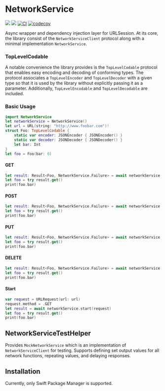 # NetworkService
[![](https://img.shields.io/endpoint?url=https%3A%2F%2Fswiftpackageindex.com%2Fapi%2Fpackages%2FMFB-Technologies-Inc%2FNetworkService%2Fbadge%3Ftype%3Dswift-versions)](https://swiftpackageindex.com/MFB-Technologies-Inc/NetworkService)
[![](https://img.shields.io/endpoint?url=https%3A%2F%2Fswiftpackageindex.com%2Fapi%2Fpackages%2FMFB-Technologies-Inc%2FNetworkService%2Fbadge%3Ftype%3Dplatforms)](https://swiftpackageindex.com/MFB-Technologies-Inc/NetworkService)
[![CI](https://github.com/MFB-Technologies-Inc/NetworkService/actions/workflows/ci.yml/badge.svg)](https://github.com/MFB-Technologies-Inc/NetworkService/actions/workflows/ci.yml)
[![codecov](https://codecov.io/gh/MFB-Technologies-Inc/NetworkService/branch/main/graph/badge.svg?token=3LpLfgAhq3)](https://codecov.io/gh/MFB-Technologies-Inc/NetworkService)

Async wrapper and dependency injection layer for URLSession. At its core, the library consist of the `NetworkServiceClient` protocol along with a minimal implementation `NetworkService`.

### TopLevelCodable
A notable convenience the library provides is the `TopLevelCodable` protocol that enables easy encoding and decoding of conforming types. The protocol associates a `TopLevelEncoder` and `TopLevelDecoder` with a given type so that it is used by the library without explicitly passing it as a parameter. Additionally, `TopLevelEncodable` and `TopLevelDecodable` are included.

### Basic Usage
```swift
import NetworkService
let networkService = NetworkService()
let url = URL(string: "http://www.foobar.com")!
struct Foo: TopLevelCodable {
    static var encoder: JSONEncoder { JSONEncoder() }
    static var decoder: JSONDecoder { JSONDecoder() }
    let bar: Int
}
let foo = Foo(bar: 0)
```
#### GET
```swift
let result: Result<Foo, NetworkService.Failure> = await networkService.get(url)
let foo = try result.get()
print(foo.bar)
```

#### POST
```swift
let result: Result<Foo, NetworkService.Failure> = await networkService.post(foo, to: url)
let foo = try result.get()
print(foo.bar)
```

#### PUT
```swift
let result: Result<Foo, NetworkService.Failure> = await networkService.put(foo, to: url)
let foo = try result.get()
print(foo.bar)
```

#### DELETE
```swift
let result: Result<Foo, NetworkService.Failure> = await networkService.get(url)
let foo = try result.get()
print(foo.bar)
```

#### Start
```swift
var request = URLRequest(url: url)
request.method = .GET
let result = await networkService.start(request)
let foo = try result.get()
print(foo.bar)
```
## NetworkServiceTestHelper

Provides `MockNetworkService` which is an implementation of `NetworkServiceClient` for testing. Supports defining set output values for all network functions, repeating values, and delaying responses.

## Installation
 Currently, only Swift Package Manager is supported.

